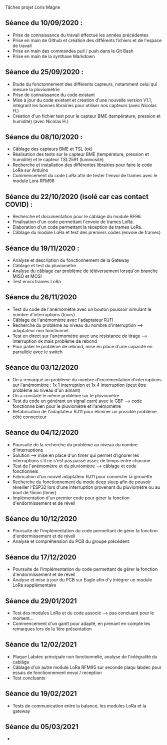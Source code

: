 Tâches projet Loris Magne

Séance du 10/09/2020 :  
- 
- Prise de connaissance du travail éffectué les années précédentes  
- Prise en main de Github et création des différents fichiers et de l'espace de travail  
- Prise en main des commandes pull / push dans le Git Bash  
- Prise en main de la synthaxe Markdown

Séance du 25/09/2020 :
- 
- Etude du fonctonnement des différents capteurs, notamment celui qui mesure la pluviométrie  
- Prise de connaissance du code existant  
- Mise à jour du code existant et création d'une nouvelle version V1.1, intégrant les bonnes librairies pour utiliser nos capteurs (avec Nicolas H.)  
- Création d'un fichier test pour le capteur BME (température, pression et humidité) (avec Nicolas H.)  

Séance du 08/10/2020 :
-
- Câblage des capteurs BME et TSL (ok)  
- Réalisation des tests sur le capteur BME (température, pression et humidité) et le capteur TSL2591 (luminosité)  
- Recherche et installation des différentes librairies pour faire le code LoRa sur Arduino  
- Commencement du code LoRa afin de tester l'envoi de trames avec le module Lora RFM96  

Séance du 22/10/2020 (isolé car cas contact COVID) :
-  
- Recherche et documentation pour le câblage du module RF96.
- Finalisation d'un code permettant l'envoie de trames LoRa.
- Elaboration d'un code permettant la réception de trames LoRa.
- Câblage du module LoRa et test des premiers codes (envoie de trames)

Séance du 19/11/2020 :
-  
- Analyse et description du fonctionnement de la Gateway
- Câblage et test du pluviomètre
- Analyse du câblage car problème de téléversement lorsqu'on branche MISO et MOSI
- Test envoi trames LoRa

Séance du 26/11/2020
-  
- Test du code de l'anémomètre avec un bouton poussoir simulant le nombre d'interruptions (tours)  
- Câblage de l'anémomètre avec l'adaptateur RJ11  
- Recherche du problème au niveau du nombre d'interruption --> adaptateur non fonctionnel  
- Test en direct sur l'anémomètre avec une résistance de tirage --> interruption ok mais problème de rebond  
- Pour palier le problème de rebond, mise en place d'une capacité en parrallèle avec le switch  

Séance du 03/12/2020
- 
- On a remarqué un problème du nombre d'incrémentation d'interruptions sur l'anémomètre : 1x 1 interruption et 1x 4 interruption (peut être problème au niveau d'un aimant)  
- On a constaté le même problème sur le pluviomètre  
- Test du code en générant un signal carré avec le GBF --> code fonctionne bien pour le pluviomètre et l'anémomètre  
- Refabrication de l'adaptateur RJ11 pour éliminer un possible problème côté connecteur  

Séance du 04/12/2020
- 
- Poursuite de la recherche du problème au niveau du nombre d'interruptions  
- Solution --> mise en place d'un timer qui permet d'ignorer les interruptions s'il ne s'est pas passé assez de temps entre chacune  
- Test de l'anémomètre et du pluviomètre --> câblage et code fonctionnels
- Fabrication d'un nouvel adaptateur RJ11 pour connecter la girouette  
- Recherche du fonctionnement du mode deep sleep afin de pouvoir réveiller l'ESP32 lors d'une interruption provenant du pluviomètre ou au bout de 15min (timer)  
- Implémentation d'un premier code pour gérer la fonction d'endormissement et de réveil  

Séance du 10/12/2020
- 
- Poursuite de l'implémentation du code permettant de gérer la fonction d'endormissement et de réveil  
- Analyse et compréhension du PCB du groupe précédent  

Séance du 17/12/2020
-
- Poursuite de l'implémentation du code permettant de gérer la fonction d'endormissement et de réveil  
- Analyse et mise à jour du PCB sur Eagle afin d'y intégrer un module LoRa supplémentaire

Séance du 29/01/2021
-
- Test des modules LoRa et du code associé --> pas concluant pour le moment...  
- Commencement d'un gantt pour adapté, en prenant en compte les remarques lors de la 1ère présentation  

Séance du 12/02/2021
-
- Plaque Labdec principale non fonctionnelle, analyse de l'intégralité du cablâge  
- Câblage d'un autre module LoRa RFM95 sur seconde plaqu labdec pour essais de fonctionnement envoi / reception  
- Test concluants  

Séance du 19/02/2021
-
- Tests de communication entre la balance, les modules LoRa et la gateway

Séance du 05/03/2021
-
- 

